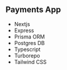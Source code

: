 ## Payments App
- Nextjs
- Express
- Prisma ORM
- Postgres DB
- Typescript
- Turborepo
- Tailwind CSS
